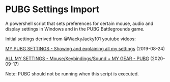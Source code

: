 # PUBG Settings Import

A powershell script that sets preferences for certain mouse, audio and display settings in Windows and in the PUBG Battlegrounds game.

Initial settings derived from @WackyJacky101 youtube videos:

[MY PUBG SETTINGS - Showing and explaining all my settings](https://youtu.be/MddquVCgYGY) (2019-08-24)

[ALL MY SETTINGS - Mouse/Keybindings/Sound + MY GEAR - PUBG](https://youtu.be/yLjXnXurLlo) (2020-09-17)


Note:  PUBG should not be running when this script is executed. 
